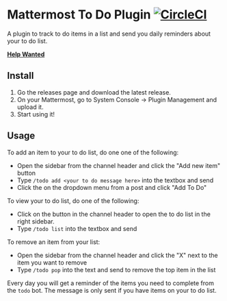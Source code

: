 # Mattermost To Do Plugin [![CircleCI](https://circleci.com/gh/mattermost/mattermost-plugin-todo.svg?style=svg)](https://circleci.com/gh/mattermost/mattermost-plugin-todo)

A plugin to track to do items in a list and send you daily reminders about your to do list.

**[Help Wanted](https://github.com/mattermost/mattermost-plugin-todo/issues?utf8=%E2%9C%93&q=is%3Aopen+label%3A%22up+for+grabs%22+label%3A%22help+wanted%22+sort%3Aupdated-desc)**

## Install

1. Go the releases page and download the latest release.
2. On your Mattermost, go to System Console -> Plugin Management and upload it.
3. Start using it!

## Usage

To add an item to your to do list, do one one of the following:

* Open the sidebar from the channel header and click the "Add new item" button
* Type `/todo add <your to do message here>` into the textbox and send
* Click the on the dropdown menu from a post and click "Add To Do"

To view your to do list, do one of the following:

* Click on the button in the channel header to open the to do list in the right sidebar.
* Type `/todo list` into the textbox and send

To remove an item from your list:

* Open the sidebar from the channel header and click the "X" next to the item you want to remove
* Type `/todo pop` into the text and send to remove the top item in the list

Every day you will get a reminder of the items you need to complete from the `todo` bot. The message is only sent if you have items on your to do list.
